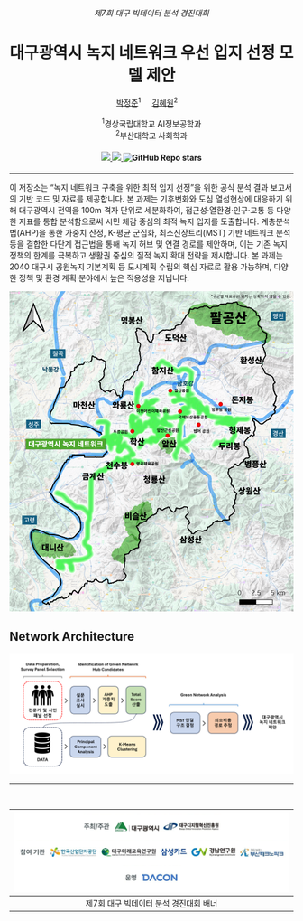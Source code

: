 <div align="center">
<h6>제7회 대구 빅데이터 분석 경진대회</h6>

<h1>대구광역시 녹지 네트워크 우선 입지 선정 모델 제안</h1>

<div>    
    <a href='https://github.com/clustering-jun' target='_blank'>박정준</a><sup>1</sup>&nbsp&nbsp&nbsp&nbsp;
    <a href='https://www.instagram.com/wonehyy/' target='_blank'>김혜원</a><sup>2</sup>&nbsp&nbsp&nbsp&nbsp;
</div>
<br>
<div>
    <sup>1</sup>경상국립대학교 AI정보공학과</span>
</div>
<div>
    <sup>2</sup>부산대학교 사회학과</span>
</div>

<div>
    <h4 align="center">
        </a>
        <a href="test_paper_link" target='_blank'>
        <img src="https://img.shields.io/badge/%EC%B4%88%EB%A1%9D%EB%8C%80%EA%B5%AC-%EC%B5%9C%EC%A2%85%20%EB%B6%84%EC%84%9D%20%EB%B3%B4%EA%B3%A0%EC%84%9C-brightgreen">
        </a>
        <a href="test_youtube_link" target='_blank'>
        <img src="https://img.shields.io/badge/Presentation-%23FF0000.svg?logo=YouTube&logoColor=white">
        </a>
        <img alt="GitHub Repo stars" src="https://img.shields.io/github/stars/clustering-jun/GreenNet">
    </h4>
</div>
</div>

---

<p>
이 저장소는 “녹지 네트워크 구축을 위한 최적 입지 선정”을 위한 공식 분석 결과 보고서의 기반 코드 및 자료를 제공합니다. 본 과제는 기후변화와 도심 열섬현상에 대응하기 위해 대구광역시 전역을 100m 격자 단위로 세분화하여, 접근성·열환경·인구·교통 등 다양한 지표를 통합 분석함으로써 시민 체감 중심의 최적 녹지 입지를 도출합니다. 계층분석법(AHP)을 통한 가중치 산정, K-평균 군집화, 최소신장트리(MST) 기반 네트워크 분석 등을 결합한 다단계 접근법을 통해 녹지 허브 및 연결 경로를 제안하며, 이는 기존 녹지 정책의 한계를 극복하고 생활권 중심의 질적 녹지 확대 전략을 제시합니다. 본 과제는 2040 대구시 공원녹지 기본계획 등 도시계획 수립의 핵심 자료로 활용 가능하며, 다양한 정책 및 환경 계획 분야에서 높은 적용성을 지닙니다.
</p>

<p align="center">
  <img src="img/overall_concept.png" width="650">
</p>

## Network Architecture
<p align="center">
  <img src="img/framework.png" width="800">
</p>


---
<br>


<div align="center">

| <img src="img/banner.png" alt="2025 Daegu Big Data Competition Banner" width="750"> |
|:--:| 
| 제7회 대구 빅데이터 분석 경진대회 배너 |

</div>
